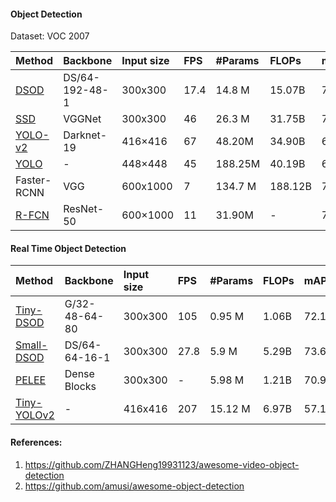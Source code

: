 #### Object Detection

Dataset: VOC 2007

|Method      | Backbone | Input size | FPS | #Params | FLOPs   | mAP(%)|  Venue    |
|:---        | :---   | :---       |:--- | :---    |:---     |:---   |  :---     |
|[DSOD](https://github.com/szq0214/DSOD) |DS/64-192-48-1| 300x300 | 17.4 | 14.8 M  | 15.07B   | 77.7 | [ICCV 2017](http://openaccess.thecvf.com/content_ICCV_2017/papers/Shen_DSOD_Learning_Deeply_ICCV_2017_paper.pdf) |
|[SSD]() |VGGNet| 300x300 | 46| 26.3 M  | 31.75B   | 77.2 | []() |
|[YOLO-v2]() |Darknet-19| 416×416| 67 | 48.20M | 34.90B | 67.8| []() |
|[YOLO]() |-| 448×448 | 45 | 188.25M  | 40.19B   | 63.4 | []() |
|Faster-RCNN |  VGG  | 600x1000  | 7   | 134.7 M | 188.12B | 73.2  |           | 
|[R-FCN]() |ResNet-50|600×1000| 11 | 31.90M | - | 77.4 | []() |


#### Real Time Object Detection

|Method      | Backbone | Input size | FPS | #Params | FLOPs   | mAP(%)|  Venue    |
|:---        | :---   | :---       |:--- | :---    |:---     |:---   |  :---     |
|[Tiny-DSOD](https://arxiv.org/abs/1807.11013) |G/32-48-64-80| 300x300 | 105 | 0.95 M  | 1.06B   | 72.1  | [BMVC 2018](http://bmvc2018.org/contents/papers/0145.pdf) |
|[Small-DSOD](https://arxiv.org/abs/1807.11013) |DS/64-64-16-1| 300x300 | 27.8 | 5.9 M  | 5.29B   | 73.6  | [ICCV 2017](https://github.com/szq0214/DSOD) |
|[PELEE](https://arxiv.org/pdf/1804.06882.pdf) |  Dense Blocks | 300x300 | - | 5.98 M  | 1.21B   | 70.9  | [NeurIPS 2018]() |
|[Tiny-YOLOv2](https://github.com/simo23/tinyYOLOv2) | - | 416x416 | 207 | 15.12 M  | 6.97B   | 57.1  | [CVPR 2016](https://pjreddie.com/darknet/yolo/)|



#### References:
1. https://github.com/ZHANGHeng19931123/awesome-video-object-detection
2. https://github.com/amusi/awesome-object-detection
